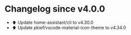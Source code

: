 # Changelog since v4.0.0
- ⬆️ Update home-assistant/cli to v4.30.0 
- ⬆️ Update pkief/vscode-material-icon-theme to v4.34.0 
